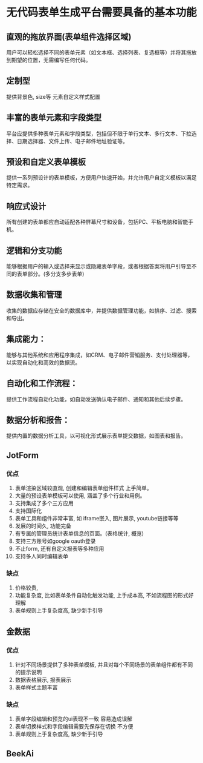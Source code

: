 # 无代码表单生成平台需要具备的基本功能

## 直观的拖放界面(表单组件选择区域)

用户可以轻松选择不同的表单元素（如文本框、选择列表、复选框等）并将其拖放到期望的位置，无需编写任何代码。

## 定制型

提供背景色, size等 元素自定义样式配置

## 丰富的表单元素和字段类型

平台应提供多种表单元素和字段类型，包括但不限于单行文本、多行文本、下拉选择、日期选择器、文件上传、电子邮件地址验证等。

## 预设和自定义表单模板

提供一系列预设计的表单模板，方便用户快速开始，并允许用户自定义模板以满足特定需求。

## 响应式设计

所有创建的表单都应自动适配各种屏幕尺寸和设备，包括PC、平板电脑和智能手机。

## 逻辑和分支功能

能够根据用户的输入或选择来显示或隐藏表单字段，或者根据答案将用户引导至不同的表单部分。(多分支多步表单)

## 数据收集和管理

收集的数据应存储在安全的数据库中，并提供数据管理功能，如排序、过滤、搜索和导出。

## 集成能力：

能够与其他系统和应用程序集成，如CRM、电子邮件营销服务、支付处理器等，以实现自动化和高效的数据流。

## 自动化和工作流程：

提供工作流程自动化功能，如自动发送确认电子邮件、通知和其他后续步骤。

## 数据分析和报告：
提供内置的数据分析工具，以可视化形式展示表单提交数据，如图表和报告。


## JotForm

### 优点

1. 表单渲染区域较直观, 创建和编辑表单组件样式 上手简单。
2. 大量的预设表单模板可以使用, 涵盖了多个行业和用例。
3. 支持集成了多个三方应用
4. 支持国际化
5. 表单工具和组件非常丰富, 如 iframe嵌入, 图片展示, youtube链接等等
6. 发展的时间久, 功能完备
7. 有专属的管理员统计表单信息的页面。(表格统计, 概览)
8. 支持三方账号如google oauth登录
9. 不止form, 还有自定义报表等多种应用
10. 支持多人同时编辑表单

### 缺点

1. 价格较贵,
2. 功能复杂度, 比如表单条件自动化触发功能, 上手成本高, 不如流程图的形式好理解
3. 表单规则上手复杂度高, 缺少新手引导

## 金数据

### 优点
1. 针对不同场景提供了多种表单模板, 并且对每个不同场景的表单组件都有不同的提示说明
2. 数据表格展示, 报表展示
3. 表单样式主题丰富

### 缺点
1. 表单字段编辑和预览的ui表现不一致 容易造成误解
2. 表单切换样式和字段编辑需要先保存在切换 不方便
3. 表单规则上手复杂度高, 缺少新手引导

## BeekAi